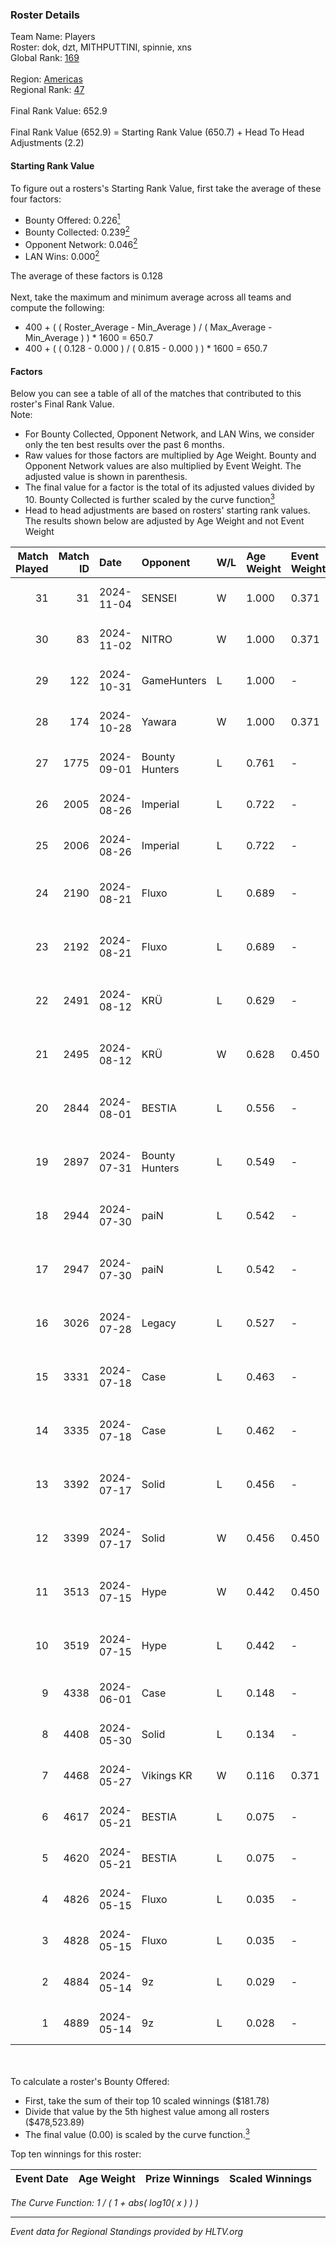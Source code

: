 ### Roster Details<br />
Team Name: Players<br />
Roster: dok, dzt, MITHPUTTINI, spinnie, xns<br />
Global Rank: [169](../../standings_global_2024_11_06.md)<br />
<br />
Region: [Americas]( ../../standings_americas_2024_11_06.md)<br />
Regional Rank: [47]( ../../standings_americas_2024_11_06.md)<br />
<br />
Final Rank Value:  652.9<br />
<br />
Final Rank Value (652.9) = Starting Rank Value (650.7) + Head To Head Adjustments (2.2)<br />

#### Starting Rank Value<br />
To figure out a rosters's Starting Rank Value, first take the average of these four factors:<br />
- Bounty Offered: 0.226[<sup>1</sup>](#table2)
- Bounty Collected: 0.239[<sup>2</sup>](#table1)
- Opponent Network: 0.046[<sup>2</sup>](#table1)
- LAN Wins: 0.000[<sup>2</sup>](#table1)

The average of these factors is 0.128<br />
<br />
Next, take the maximum and minimum average across all teams and compute the following:<br />
- 400 + ( ( Roster_Average - Min_Average ) / ( Max_Average - Min_Average ) ) * 1600 = 650.7
- 400 + ( ( 0.128 - 0.000 ) / ( 0.815 - 0.000 ) ) * 1600 = 650.7


#### Factors<br />
Below you can see a table of all of the matches that contributed to this roster's Final Rank Value.<br />
Note:<br />

- For Bounty Collected, Opponent Network, and LAN Wins, we consider only the ten best results over the past 6 months.
- Raw values for those factors are multiplied by Age Weight. Bounty and Opponent Network values are also multiplied by Event Weight. The adjusted value is shown in parenthesis.
- The final value for a factor is the total of its adjusted values divided by 10. Bounty Collected is further scaled by the curve function[<sup>3</sup>](#curveFunction)
- Head to head adjustments are based on rosters' starting rank values. The results shown below are adjusted by Age Weight and not Event Weight
<span id="table1"></span><br />


| Match Played | Match ID | Date       | Opponent       | W/L | Age Weight | Event Weight | Bounty Collected | Opponent Network | LAN Wins  | H2H Adj. | Roster                                |
| -: | -: | :- | :- | :- | :- | :- | :- | :- | :- | -: | :- |
|           31 |       31 | 2024-11-04 | SENSEI         | W   | 1.000      | 0.371        | 0.004 (0.001)    | 0.190 (0.070)    | 0 (0.000) |    17.03 | dok, dzt, MITHPUTTINI, spinnie, xns   |
|           30 |       83 | 2024-11-02 | NITRO          | W   | 1.000      | 0.371        | 0.001 (0.000)    | 0.037 (0.014)    | 0 (0.000) |    10.83 | dok, dzt, MITHPUTTINI, spinnie, xns   |
|           29 |      122 | 2024-10-31 | GameHunters    | L   | 1.000      | -            | -                | -                | -         |   -20.04 | dok, dzt, MITHPUTTINI, spinnie, xns   |
|           28 |      174 | 2024-10-28 | Yawara         | W   | 1.000      | 0.371        | 0.000 (0.000)    | 0.091 (0.034)    | 0 (0.000) |     9.44 | dok, dzt, MITHPUTTINI, spinnie, xns   |
|           27 |     1775 | 2024-09-01 | Bounty Hunters | L   | 0.761      | -            | -                | -                | -         |    -8.17 | dok, dzt, Lich, MITHPUTTINI, spinnie  |
|           26 |     2005 | 2024-08-26 | Imperial       | L   | 0.722      | -            | -                | -                | -         |    -1.38 | dok, dzt, Lich, MITHPUTTINI, spinnie  |
|           25 |     2006 | 2024-08-26 | Imperial       | L   | 0.722      | -            | -                | -                | -         |    -1.40 | dok, dzt, Lich, MITHPUTTINI, spinnie  |
|           24 |     2190 | 2024-08-21 | Fluxo          | L   | 0.689      | -            | -                | -                | -         |    -2.32 | dok, dzt, MITHPUTTINI, s1cko, spinnie |
|           23 |     2192 | 2024-08-21 | Fluxo          | L   | 0.689      | -            | -                | -                | -         |    -2.37 | dok, dzt, MITHPUTTINI, s1cko, spinnie |
|           22 |     2491 | 2024-08-12 | KRÜ            | L   | 0.629      | -            | -                | -                | -         |    -6.43 | dok, dzt, MITHPUTTINI, s1cko, spinnie |
|           21 |     2495 | 2024-08-12 | KRÜ            | W   | 0.628      | 0.450        | 0.006 (0.002)    | 0.415 (0.117)    | 0 (0.000) |    13.73 | dok, dzt, MITHPUTTINI, s1cko, spinnie |
|           20 |     2844 | 2024-08-01 | BESTIA         | L   | 0.556      | -            | -                | -                | -         |    -2.23 | dok, dzt, MITHPUTTINI, s1cko, spinnie |
|           19 |     2897 | 2024-07-31 | Bounty Hunters | L   | 0.549      | -            | -                | -                | -         |    -5.18 | dok, dzt, MITHPUTTINI, s1cko, spinnie |
|           18 |     2944 | 2024-07-30 | paiN           | L   | 0.542      | -            | -                | -                | -         |    -0.16 | dok, dzt, MITHPUTTINI, s1cko, spinnie |
|           17 |     2947 | 2024-07-30 | paiN           | L   | 0.542      | -            | -                | -                | -         |    -0.16 | dok, dzt, MITHPUTTINI, s1cko, spinnie |
|           16 |     3026 | 2024-07-28 | Legacy         | L   | 0.527      | -            | -                | -                | -         |    -2.04 | dok, dzt, MITHPUTTINI, s1cko, spinnie |
|           15 |     3331 | 2024-07-18 | Case           | L   | 0.463      | -            | -                | -                | -         |    -3.57 | dok, dzt, MITHPUTTINI, s1cko, spinnie |
|           14 |     3335 | 2024-07-18 | Case           | L   | 0.462      | -            | -                | -                | -         |    -3.68 | dok, dzt, MITHPUTTINI, s1cko, spinnie |
|           13 |     3392 | 2024-07-17 | Solid          | L   | 0.456      | -            | -                | -                | -         |    -4.63 | dok, dzt, MITHPUTTINI, s1cko, spinnie |
|           12 |     3399 | 2024-07-17 | Solid          | W   | 0.456      | 0.450        | 0.005 (0.001)    | 0.624 (0.128)    | 0 (0.000) |     9.96 | dok, dzt, MITHPUTTINI, s1cko, spinnie |
|           11 |     3513 | 2024-07-15 | Hype           | W   | 0.442      | 0.450        | 0.008 (0.002)    | 0.377 (0.075)    | 0 (0.000) |     9.93 | dok, dzt, MITHPUTTINI, s1cko, spinnie |
|           10 |     3519 | 2024-07-15 | Hype           | L   | 0.442      | -            | -                | -                | -         |    -4.04 | dok, dzt, MITHPUTTINI, s1cko, spinnie |
|            9 |     4338 | 2024-06-01 | Case           | L   | 0.148      | -            | -                | -                | -         |    -1.14 | dok, dzt, leleo, spinnie, vhz         |
|            8 |     4408 | 2024-05-30 | Solid          | L   | 0.134      | -            | -                | -                | -         |    -1.15 | dok, dzt, leleo, spinnie, vhz         |
|            7 |     4468 | 2024-05-27 | Vikings KR     | W   | 0.116      | 0.371        | 0.012 (0.001)    | 0.403 (0.017)    | 0 (0.000) |     2.23 | beg0d, dok, dzt, spinnie, vhz         |
|            6 |     4617 | 2024-05-21 | BESTIA         | L   | 0.075      | -            | -                | -                | -         |    -0.24 | beg0d, dok, dzt, spinnie, vhz         |
|            5 |     4620 | 2024-05-21 | BESTIA         | L   | 0.075      | -            | -                | -                | -         |    -0.24 | beg0d, dok, dzt, spinnie, vhz         |
|            4 |     4826 | 2024-05-15 | Fluxo          | L   | 0.035      | -            | -                | -                | -         |    -0.13 | beg0d, dok, dzt, spinnie, vhz         |
|            3 |     4828 | 2024-05-15 | Fluxo          | L   | 0.035      | -            | -                | -                | -         |    -0.13 | beg0d, dok, dzt, spinnie, vhz         |
|            2 |     4884 | 2024-05-14 | 9z             | L   | 0.029      | -            | -                | -                | -         |    -0.05 | beg0d, dok, dzt, spinnie, vhz         |
|            1 |     4889 | 2024-05-14 | 9z             | L   | 0.028      | -            | -                | -                | -         |    -0.05 | beg0d, dok, dzt, spinnie, vhz         |

<br />
<span id="table2"></span><br />
To calculate a roster's Bounty Offered:<br />

- First, take the sum of their top 10 scaled winnings ($181.78)
- Divide that value by the 5th highest value among all rosters ($478,523.89)
- The final value (0.00) is scaled by the curve function.[<sup>3</sup>](#curveFunction)

Top ten winnings for this roster:<br />

| Event Date | Age Weight | Prize Winnings | Scaled Winnings |
| :- | -: | :- | :- |


<span id="curveFunction"></span>_The Curve Function: 1 / ( 1 + abs( log10( x ) ) )_<br />

---
_Event data for Regional Standings provided by HLTV.org_<br />
